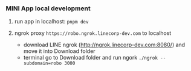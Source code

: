### MINI App local development

1. run app in localhost: `pnpm dev`

2. ngrok proxy `https://robo.ngrok.linecorp-dev.com` to localhost
   - download LINE ngrok (http://ngrok.linecorp-dev.com:8080/) and move it into Download folder
   - terminal go to Download folder and run ngork `./ngrok --subdomain=robo 3000`
